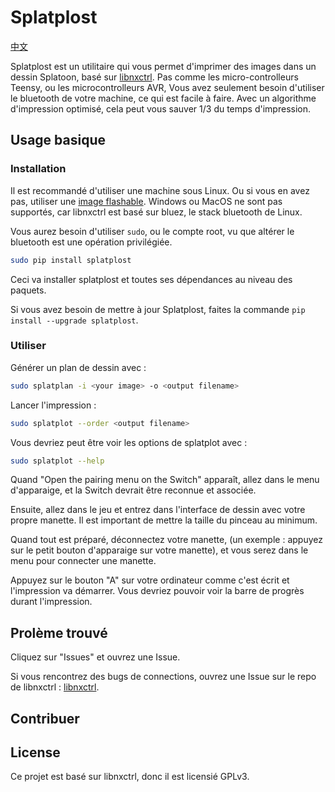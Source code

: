 # Splatplost

[中文](readme.zh-CN.md)

Splatplost est un utilitaire qui vous permet d'imprimer des images dans un dessin Splatoon, basé sur [libnxctrl](https://github.com/Victrid/libnxctrl). Pas comme les micro-controlleurs Teensy, ou les microcontrolleurs AVR, Vous avez seulement besoin d'utiliser le bluetooth de votre machine, ce qui est facile à faire. Avec un algorithme d'impression optimisé, cela peut vous sauver 1/3 du temps d'impression.

## Usage basique

### Installation

Il est recommandé d'utiliser une machine sous Linux. Ou si vous en avez pas, utiliser une [image flashable](docs/image.md). Windows ou MacOS ne sont pas supportés, car libnxctrl est basé sur bluez, le stack bluetooth de Linux.

Vous aurez besoin d'utiliser `sudo`, ou le compte root, vu que altérer le bluetooth est une opération privilégiée.

```bash
sudo pip install splatplost
```

Ceci va installer splatplost et toutes ses dépendances au niveau des paquets.

Si vous avez besoin de mettre à jour Splatplost, faites la commande `pip install --upgrade splatplost`.

### Utiliser

Générer un plan de dessin avec :

```bash
sudo splatplan -i <your image> -o <output filename>
```

Lancer l'impression :

```bash
sudo splatplot --order <output filename>
```

Vous devriez peut être voir les options de splatplot avec :

```bash
sudo splatplot --help
```

Quand "Open the pairing menu on the Switch" apparaît, allez dans le menu d'apparaige, et la Switch devrait être reconnue et associée.

Ensuite, allez dans le jeu et entrez dans l'interface de dessin avec votre propre manette. Il est important de mettre la taille du pinceau au minimum.

Quand tout est préparé, déconnectez votre manette, (un exemple : appuyez sur le petit bouton d'apparaige sur votre manette), et vous serez dans le menu pour connecter une manette.

Appuyez sur le bouton "A" sur votre ordinateur comme c'est écrit et l'impression va démarrer. Vous devriez pouvoir voir la barre de progrès durant l'impression.

## Prolème trouvé

Cliquez sur "Issues" et ouvrez une Issue.

Si vous rencontrez des bugs de connections, ouvrez une Issue sur le repo de libnxctrl : [libnxctrl](https://github.com/Victrid/libnxctrl).

## Contribuer



## License

Ce projet est basé sur libnxctrl, donc il est licensié GPLv3.

